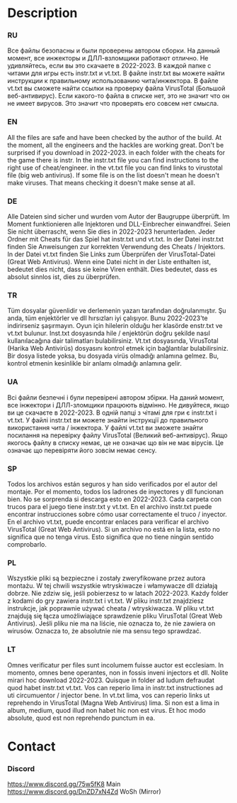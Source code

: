 # Description
### RU
Все файлы безопасны и были проверены автором сборки. На данный момент, все инжекторы и ДЛЛ-взломщики работают отлично. Не удивляйтесь, если вы это скачаете в 2022-2023. В каждой папке с читами для игры есть instr.txt и vt.txt. В файле instr.txt вы можете найти инструкции к правильному использованию чита/инжектора. В файле vt.txt вы сможете найти ссылки на проверку файла VirusTotal (Большой веб-антивирус). Если какого-то файла в списке нет, это не значит что он не имеет вирусов. Это значит что проверять его совсем нет смысла.
### EN
All the files are safe and have been checked by the author of the build. At the moment, all the engineers and the hackles are working great. Don't be surprised if you download in 2022-2023. in each folder with the cheats for the game there is instr. In the instr.txt file you can find instructions to the right use of cheat/engineer. in the vt.txt file you can find links to virustotal file (big web antivirus). If some file is on the list doesn't mean he doesn't make viruses. That means checking it doesn't make sense at all.
### DE
Alle Dateien sind sicher und wurden vom Autor der Baugruppe überprüft. Im Moment funktionieren alle Injektoren und DLL-Einbrecher einwandfrei. Seien Sie nicht überrascht, wenn Sie dies in 2022-2023 herunterladen. Jeder Ordner mit Cheats für das Spiel hat instr.txt und vt.txt. In der Datei instr.txt finden Sie Anweisungen zur korrekten Verwendung des Cheats / Injektors. In der Datei vt.txt finden Sie Links zum Überprüfen der VirusTotal-Datei (Great Web Antivirus). Wenn eine Datei nicht in der Liste enthalten ist, bedeutet dies nicht, dass sie keine Viren enthält. Dies bedeutet, dass es absolut sinnlos ist, dies zu überprüfen.
### TR
Tüm dosyalar güvenlidir ve derlemenin yazarı tarafından doğrulanmıştır. Şu anda, tüm enjektörler ve dll hırsızları iyi çalışıyor. Bunu 2022-2023'te indirirseniz şaşırmayın. Oyun için hilelerin olduğu her klasörde enstr.txt ve vt.txt bulunur. Inst.txt dosyasında hile / enjektörün doğru şekilde nasıl kullanılacağına dair talimatları bulabilirsiniz. Vt.txt dosyasında, VirusTotal (Harika Web Antivirüs) dosyasını kontrol etmek için bağlantılar bulabilirsiniz. Bir dosya listede yoksa, bu dosyada virüs olmadığı anlamına gelmez. Bu, kontrol etmenin kesinlikle bir anlamı olmadığı anlamına gelir.
### UA
Всі файли безпечні і були перевірені автором збірки. На даний момент, все інжектори і ДЛЛ-зломщики працюють відмінно. Не дивуйтеся, якщо ви це скачаєте в 2022-2023. В одній папці з чітамі для гри є instr.txt і vt.txt. У файлі instr.txt ви можете знайти інструкції до правильного використання чита / інжектора. У файлі vt.txt ви зможете знайти посилання на перевірку файлу VirusTotal (Великий веб-антивірус). Якщо якогось файлу в списку немає, це не означає що він не має вірусів. Це означає що перевіряти його зовсім немає сенсу.
### SP
Todos los archivos están seguros y han sido verificados por el autor del montaje. Por el momento, todos los ladrones de inyectores y dll funcionan bien. No se sorprenda si descarga esto en 2022-2023. Cada carpeta con trucos para el juego tiene instr.txt y vt.txt. En el archivo instr.txt puede encontrar instrucciones sobre cómo usar correctamente el truco / inyector. En el archivo vt.txt, puede encontrar enlaces para verificar el archivo VirusTotal (Great Web Antivirus). Si un archivo no está en la lista, esto no significa que no tenga virus. Esto significa que no tiene ningún sentido comprobarlo.
### PL
Wszystkie pliki są bezpieczne i zostały zweryfikowane przez autora montażu. W tej chwili wszystkie wtryskiwacze i włamywacze dll działają dobrze. Nie zdziw się, jeśli pobierzesz to w latach 2022-2023. Każdy folder z kodami do gry zawiera instr.txt i vt.txt. W pliku instr.txt znajdziesz instrukcje, jak poprawnie używać cheata / wtryskiwacza. W pliku vt.txt znajdują się łącza umożliwiające sprawdzenie pliku VirusTotal (Great Web Antivirus). Jeśli pliku nie ma na liście, nie oznacza to, że nie zawiera on wirusów. Oznacza to, że absolutnie nie ma sensu tego sprawdzać.
### LT
Omnes verificatur per files sunt incolumem fuisse auctor est ecclesiam. In momento, omnes bene operantes, non in fossis inveni injectors et dll. Nolite mirari hoc download 2022-2023. Quisque in folder ad ludum defraudat quod habet instr.txt vt.txt. Vos can reperio lima in instr.txt instructiones ad uti circumuentor / injector bene. In vt.txt lima, vos can reperio links ut reprehendo in VirusTotal (Magna Web Antivirus) lima. Si non est a lima in album, medium, quod illud non habet hic non est virus. Et hoc modo absolute, quod est non reprehendo punctum in ea.
# Contact
### Discord
https://www.discord.gg/75w5fK8 Main
https://www.discord.gg/DnZD7xN4Zd WoSh (Mirror)
